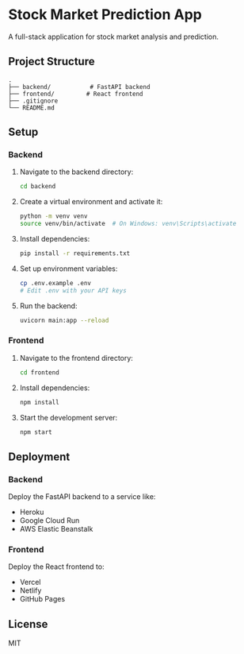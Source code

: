 # Stock Market Prediction App

A full-stack application for stock market analysis and prediction.

## Project Structure

```
.
├── backend/           # FastAPI backend
├── frontend/         # React frontend
├── .gitignore
└── README.md
```

## Setup

### Backend

1. Navigate to the backend directory:
   ```bash
   cd backend
   ```

2. Create a virtual environment and activate it:
   ```bash
   python -m venv venv
   source venv/bin/activate  # On Windows: venv\Scripts\activate
   ```

3. Install dependencies:
   ```bash
   pip install -r requirements.txt
   ```

4. Set up environment variables:
   ```bash
   cp .env.example .env
   # Edit .env with your API keys
   ```

5. Run the backend:
   ```bash
   uvicorn main:app --reload
   ```

### Frontend

1. Navigate to the frontend directory:
   ```bash
   cd frontend
   ```

2. Install dependencies:
   ```bash
   npm install
   ```

3. Start the development server:
   ```bash
   npm start
   ```

## Deployment

### Backend
Deploy the FastAPI backend to a service like:
- Heroku
- Google Cloud Run
- AWS Elastic Beanstalk

### Frontend
Deploy the React frontend to:
- Vercel
- Netlify
- GitHub Pages

## License

MIT
